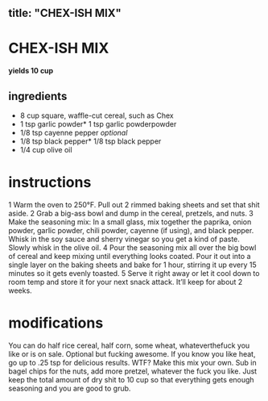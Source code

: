 
	
title: "CHEX-ISH MIX"
---
# CHEX-ISH MIX
#### yields 10 cup
## ingredients
* 8 cup square, waffle-cut cereal, such as Chex 
* 1 tsp garlic powder* 1 tsp garlic powderpowder
* 1/8 tsp cayenne pepper *optional*
* 1/8 tsp black pepper* 1/8 tsp black pepper
* 1/4 cup olive oil

# instructions
1 Warm the oven to 250°F. Pull out 2 rimmed baking sheets and set that shit aside.
2 Grab a big-ass bowl and dump in the cereal, pretzels, and nuts.
3 Make the seasoning mix: In a small glass, mix together the paprika, onion powder, garlic powder, chili powder, cayenne (if using), and black pepper. Whisk in the soy sauce and sherry vinegar so you get a kind of paste. Slowly whisk in the olive oil.
4 Pour the seasoning mix all over the big bowl of cereal and keep mixing until everything looks coated. Pour it out into a single layer on the baking sheets and bake for 1 hour, stirring it up every 15 minutes so it gets evenly toasted.
5 Serve it right away or let it cool down to room temp and store it for your next snack attack. It’ll keep for about 2 weeks.

# modifications

You can do half rice cereal, half corn, some wheat, whateverthefuck you like or is on sale.
 Optional but fucking awesome. If you know you like heat, go up to .25 tsp for delicious results.
 WTF?
Make this mix your own. Sub in bagel chips for the nuts, add more pretzel, whatever the fuck you like. Just keep the total amount of dry shit to 10 cup so that everything gets enough seasoning and you are good to grub.
	
	
